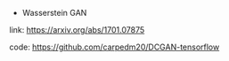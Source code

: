 
* Wasserstein GAN

link: https://arxiv.org/abs/1701.07875

code: https://github.com/carpedm20/DCGAN-tensorflow

